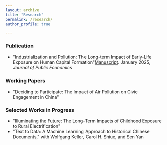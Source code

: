 ```yaml
---
layout: archive
title: "Research"
permalink: /research/
author_profile: true

---
```


### Publication
* "Industrialization and Pollution: The Long-term Impact of Early-Life Exposure on Human Capital Formation"[Manuscript](../files/IndustrialPollution_Manuscript.pdf). January 2025, *Journal of Public Economics*

### Working Papers
* "Deciding to Participate: The Impact of Air Pollution on Civic Engagement in China"

### Selected Works in Progress
* "Illuminating the Future: The Long-Term Impacts of Childhood Exposure to Rural Electrification"
* "Text to Data: A Machine Learning Approach to Historical Chinese Documents," with Wolfgang Keller, Carol H. Shiue, and Sen Yan




